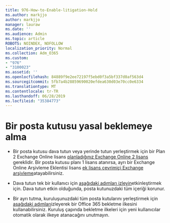 ```yaml
---
title: 976-How-to-Enable-litigation-Hold
ms.author: markjjo
author: markjjo
manager: lauraw
ms.date: ''
ms.audience: Admin
ms.topic: article
ROBOTS: NOINDEX, NOFOLLOW
localization_priority: Normal
ms.collection: Adm_O365
ms.custom:
- "976"
- "3100023"
ms.assetid: ''
ms.openlocfilehash: 84889f9e2ee72197f5ebd0f3a5bf337d0af563d4
ms.sourcegitcommit: 5fb7a4b28859690020efdea630d03e70cc0e6334
ms.translationtype: MT
ms.contentlocale: tr-TR
ms.lasthandoff: 06/28/2019
ms.locfileid: "35384773"
---
```

# <a name="place-a-mailbox-on-legal-hold"></a>Bir posta kutusu yasal beklemeye alma

- Bir posta kutusu dava tutun veya yerinde tutun yerleştirmek için bir Plan 2 Exchange Online lisans [planladığınız Exchange Online 2 lisans](https://docs.microsoft.com/office365/servicedescriptions/office-365-platform-service-description/office-365-plan-options) gereklidir. Bir posta kutusu planı 1 lisans atanırsa, ayrı bir Exchange Online Arşivleme Eklentisi lisans [ek lisans çevrimiçi Exchange arşivleme](https://docs.microsoft.com/office365/servicedescriptions/exchange-online-archiving-service-description)atayabilirsiniz.

- Dava tutun tek bir kullanıcı için [aşağıdaki adımları izleyin](https://docs.microsoft.com/office365/SecurityCompliance/place-a-mailbox-on-litigation-hold)etkinleştirmek için. Dava tutun etkin olduğunda, posta kutunuzdaki tüm içeriği korunur.

- Bir ayrı tutma, kuruluşunuzdaki tüm posta kutularını yerleştirmek için [aşağıdaki adımları](https://docs.microsoft.com/office365/securitycompliance/retention-policies#applying-a-retention-policy-to-an-entire-organization-or-specific-locations)izleyerek bir Office 365 bekletme ilkesini kullanabilirsiniz. Kuruluş çapında bekletme ilkeleri için yeni kullanıcılar otomatik olarak ilkeye atanacağını unutmayın.
